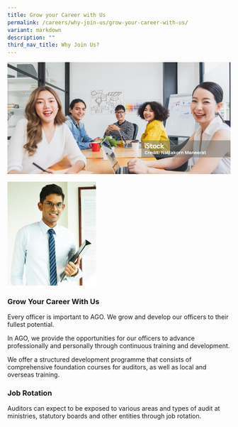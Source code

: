 ```yaml
---
title: Grow your Career with Us
permalink: /careers/why-join-us/grow-your-career-with-us/
variant: markdown
description: ""
third_nav_title: Why Join Us?
---
```

![](/images/banner_why_join_us.png)


<img src="/images/Ameer.jpg" alt="Ameer" style="width:200px;">


### Grow Your Career With Us

Every officer is important to AGO. We grow and develop our officers to their fullest potential.

In AGO, we provide the opportunities for our officers to advance professionally and personally through continuous training and development.

We offer a structured development programme that consists of comprehensive foundation courses for auditors, as well as local and overseas training.

### Job Rotation

Auditors can expect to be exposed to various areas and types of audit at ministries, statutory boards and other entities through job rotation.